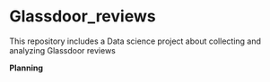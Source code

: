# Glassdoor_reviews
This repository includes a Data science project about collecting and analyzing Glassdoor reviews

**Planning**
